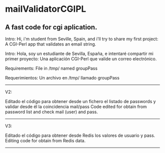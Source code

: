 # mailValidatorCGIPL
A fast code for cgi aplication.
--------------------------------

Intro: Hi, i'm student from Seville, Spain, and i'll try to share my first project: A CGI-Perl app that validates an email string.

Intro: Hola, soy un estudiante de Sevilla, España, e intentaré compartir mi primer proyecto: Una aplicación CGI-Perl que valide un correo electrónico.

Requirements: File in /tmp/ named groupPass

Requerimientos: Un archivo en /tmp/ llamado groupPass

---------------------------------
V2:

Editado el código para obtener desde un fichero el listado de passwords y validar desde él la coincidencia mail/pass
Code edited for obtain from password list and check mail (user) and pass.

---------------------------------

V3:

Editado el código para obtener desde Redis los valores de usuario y pass.
Editing code for obtain from Redis data.


--------------------
